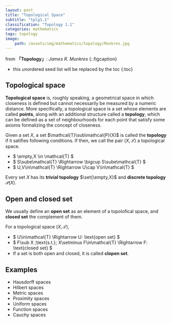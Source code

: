 ```yaml
---
layout: post
title: "Topological Space"
subtitle: "tplg1.1"
classification: "Topology 1.1"
categories: mathematics
tags: topology
image:
    path: /assets/img/mathematics/topology/Munkres.jpg
---
```


from **「Topology」**: _James R. Munkres_
{:.figcaption}

<!--more-->
* this unordered seed list will be replaced by the toc
{:toc}

## Topological space

**Topological space** is, roughly speaking, a geometrical space in which closeness is defined but cannot necessarily
be measured by a numeric distance. More specifically, a topological space is a set whose elements are called **points**,
along with an additional structure called a **topology**, which can be defined as a set of neighbourhoods for
each point that satisfy some axioms formalizing the concept of closeness.

Given a set $X$, a set $\mathcal{T}\sub\mathcal{P}(X)$ is called the **topology** if it satifies following conditions. 
If then, we call the pair $(X,\mathcal{T})$ a topological space.
* $ \empty,X \in \mathcal{T} $
* $ S\sube\mathcal{T} \Rightarrow \bigcup S\sube\mathcal{T} $
* $ U,V\in\mathcal{T} \Rightarrow U\cap V\in\mathcal{T} $

Every set $X$ has its **trivial topology** $\set{\empty,X}$ and **discrete topology** $\mathcal{P}(X)$.

## Open and closed set

We usually define an **open set** as an element of a topolofical space, and **closed set** the complement of them.

For a topological space $(X,\mathcal{T})$,
* $ U\in\mathcal{T} \Rightarrow U: \text{open set} $
* $ F\sub X \;\text{s.t.}\; X\setminus F\in\mathcal{T} \Rightarrow F: \text{closed set} $
* If a set is both open and closed, it is called **clopen set**.

## Examples
* Hausdorff spaces
* Hilbert spaces
* Metric spaces
* Proximity spaces
* Uniform spaces
* Function spaces
* Cauchy spaces
